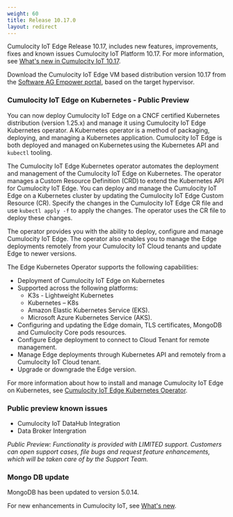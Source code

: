 ```yaml
---
weight: 60
title: Release 10.17.0
layout: redirect
---
```


Cumulocity IoT Edge Release 10.17, includes new features, improvements, fixes and known issues Cumulocity IoT Platform 10.17. For more information, see [What's new in Cumulocity IoT 10.17](https://www.youtube.com/watch?v=43xcs8iUlOs&list=PLexm-BA6Wrr9nL67HHJLHw3vZBlhTy922).

Download the Cumulocity IoT Edge VM based distribution version 10.17 from the [Software AG Empower portal](https://empower.softwareag.com), based on the target hypervisor.

### Cumulocity IoT Edge on Kubernetes - Public Preview

You can now deploy Cumulocity IoT Edge on a CNCF certified Kubernetes distribution (version 1.25.x) and manage it using Cumulocity IoT Edge Kubernetes operator. A Kubernetes operator is a method of packaging, deploying, and managing a Kubernetes application. Cumulocity IoT Edge is both deployed and managed on Kubernetes using the Kubernetes API and `kubectl` tooling. 

The Cumulocity IoT Edge Kubernetes operator automates the deployment and management of the Cumulocity IoT Edge on Kubernetes. The operator manages a Custom Resource Definition (CRD) to extend the Kubernetes API for Cumulocity IoT Edge. You can deploy and manage the Cumulocity IoT Edge on a Kubernetes cluster by updating the Cumulocity IoT Edge Custom Resource (CR). Specify the changes in the Cumulocity IoT Edge CR file and use `kubectl apply -f` to apply the changes. The operator uses the CR file to deploy these changes.

The operator provides you with the ability to deploy, configure and manage Cumulocity IoT Edge. The operator also enables you to manage the Edge deployments remotely from your Cumulocity IoT Cloud tenants and update Edge to newer versions. 

The Edge Kubernetes Operator supports the following capabilities: 

- Deployment of Cumulocity IoT Edge on Kubernetes
- Supported across the following platforms:
	- K3s - Lightweight Kubernetes
	- Kubernetes – K8s
	- Amazon Elastic Kubernetes Service (EKS).
	- Microsoft Azure Kubernetes Service (AKS). 
- Configuring and updating the Edge domain, TLS certificates, MongoDB and Cumulocity Core pods resources.
- Configure Edge deployment to connect to Cloud Tenant for remote management.
- Manage Edge deployments through Kubernetes API and remotely from a Cumulocity IoT Cloud tenant.
- Upgrade or downgrade the Edge version. 

For more information about how to install and manage Cumulocity IoT Edge on Kubernetes, see [Cumulocity IoT Edge Kubernetes Operator](https://cumulocity.com/guides//edge-k8s/k8-edge-introduction/).

### Public preview known issues

- Cumulocity IoT DataHub Integration 
- Data Broker Intergration 

*Public Preview: Functionality is provided with LIMITED support. Customers can open support cases, file bugs and request feature enhancements, which will be taken care of by the Support Team.*

### Mongo DB update

MongoDB has been updated to version 5.0.14.

<!-- ### Known issues

|<div style="width:100px">Ticket</div>|<div style="width:200px">Area</div>|Description
|:---|:---|:--- -->

For new enhancements in Cumulocity IoT, see [What's new](/release-10-17-0/whatsnew-10-17-0/).
